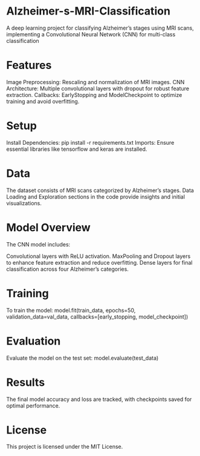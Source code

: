 # Alzheimer-s-MRI-Classification
A deep learning project for classifying Alzheimer’s stages using MRI scans, implementing a Convolutional Neural Network (CNN) for multi-class classification
# Features
Image Preprocessing: Rescaling and normalization of MRI images.
CNN Architecture: Multiple convolutional layers with dropout for robust feature extraction.
Callbacks: EarlyStopping and ModelCheckpoint to optimize training and avoid overfitting.
# Setup
Install Dependencies: pip install -r requirements.txt
Imports: Ensure essential libraries like tensorflow and keras are installed.
# Data
The dataset consists of MRI scans categorized by Alzheimer’s stages.
Data Loading and Exploration sections in the code provide insights and initial visualizations.
# Model Overview
The CNN model includes:

Convolutional layers with ReLU activation.
MaxPooling and Dropout layers to enhance feature extraction and reduce overfitting.
Dense layers for final classification across four Alzheimer’s categories.
# Training
To train the model: model.fit(train_data, epochs=50, validation_data=val_data, callbacks=[early_stopping, model_checkpoint])
# Evaluation
Evaluate the model on the test set: model.evaluate(test_data)
# Results
The final model accuracy and loss are tracked, with checkpoints saved for optimal performance.
# License
This project is licensed under the MIT License.
